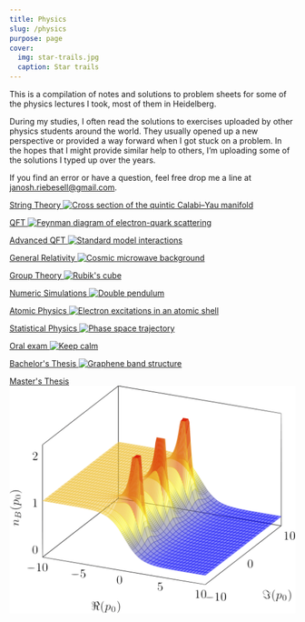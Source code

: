 ```yaml
---
title: Physics
slug: /physics
purpose: page
cover:
  img: star-trails.jpg
  caption: Star trails
---
```


This is a compilation of notes and solutions to problem sheets for some of the physics lectures I took, most of them in Heidelberg.

During my studies, I often read the solutions to exercises uploaded by other physics students around the world. They usually opened up a new perspective or provided a way forward when I got stuck on a problem. In the hopes that I might provide similar help to others, I’m uploading some of the solutions I typed up over the years.

If you find an error or have a question, feel free drop me a line at [janosh.riebesell@gmail.com](mailto:janosh.riebesell@gmail.com).

<div class="grid">

[String Theory ![Cross section of the quintic Calabi–Yau manifold](/string-theory/calabi-yau.png)](/physics/string-theory)

[QFT ![Feynman diagram of electron-quark scattering](/qft/electron-quark-scattering.png)](/physics/qft)

[Advanced QFT ![Standard model interactions](/advanced-qft/standard-model-interactions.png)](/physics/advanced-qft)

[General Relativity ![Cosmic microwave background](/general-relativity/cosmic-microwave-background.png)](/physics/general-relativity)

[Group Theory ![Rubik's cube](/group-theory/rubik's-cube.png)](/physics/group-theory)

[Numeric Simulations ![Double pendulum](/numerical-simulations/double-pendulum.jpg)](/physics/numeric-simulations)

[Atomic Physics ![Electron excitations in an atomic shell](/atomic-physics/excited-electrons.png)](/physics/atomic-physics)

[Statistical Physics ![Phase space trajectory](/statistical-physics/phase-space-trajectory.png)](/physics/statistical-physics)

[Oral exam ![Keep calm](/oral-exam/keep-calm.png)](/physics/oral-exam)

[Bachelor's Thesis ![Graphene band structure](/bachelors-thesis/graphene-band-structure.png)](/physics/bachelors-thesis)

[Master's Thesis ![Absolute value of Bose-Einstein distribution over complex plane](masters-thesis/complex-bose-einstein-distribution.png)](/physics/masters-thesis)

</div>
